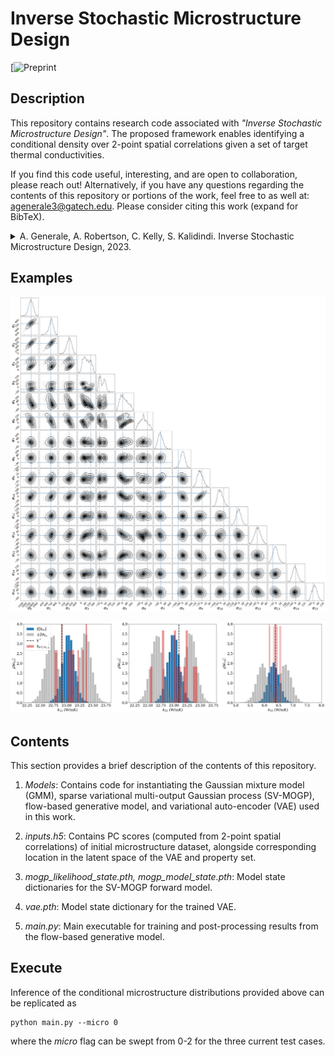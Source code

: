 # Inverse Stochastic Microstructure Design

[![Preprint](https://papers.ssrn.com/sol3/papers.cfm?abstract_id=4590691)

## Description

This repository contains research code associated with 
*"Inverse Stochastic Microstructure Design"*. The proposed framework enables identifying
a conditional density over 2-point spatial correlations given a set of target thermal
conductivities.

If you find this code useful, interesting, and are open to collaboration, please reach out!
Alternatively, if you have any questions regarding the contents of this repository or portions of the work, feel free
to as well at: [agenerale3@gatech.edu](agenerale3@gatech.edu). Please consider citing this work (expand for BibTeX).

<details>
<summary>
A. Generale, A. Robertson, C. Kelly, S. Kalidindi. Inverse Stochastic Microstructure Design, 2023.
</summary>

```bibtex
@article{generale_inverse_2023,
	address = {Rochester, NY},
	type = {{SSRN} {Scholarly} {Paper}},
	title = {Inverse {Stochastic} {Microstructure} {Design}},
	doi = {10.2139/ssrn.4590691},
	author = {Generale, Adam and Robertson, Andreas E. and Kelly, Conlain and Kalidindi, Surya R.},
	year = {2023}
```
</details>

## Examples

![My Image](images/inference/corner_pcs_16_1.0_48.png)

![My Image](images/inference/generated_resubmitted_16_1.0_48.png)

## Contents
This section provides a brief description of the contents of this repository.

1. *Models*: Contains code for instantiating the Gaussian mixture model (GMM), sparse variational multi-output
 Gaussian process (SV-MOGP), flow-based generative model, and variational auto-encoder (VAE) used in this work.
 
2. *inputs.h5*: Contains PC scores (computed from 2-point spatial correlations) of initial microstructure
 dataset, alongside corresponding location in the latent space of the VAE and property set.
 
3. *mogp_likelihood_state.pth, mogp_model_state.pth*: Model state dictionaries for the SV-MOGP forward model.

4. *vae.pth*: Model state dictionary for the trained VAE.

5. *main.py*: Main executable for training and post-processing results from the flow-based generative model.

## Execute
Inference of the conditional microstructure distributions provided above can be replicated as
```
python main.py --micro 0
```
where the *micro* flag can be swept from 0-2 for the three current test cases.
